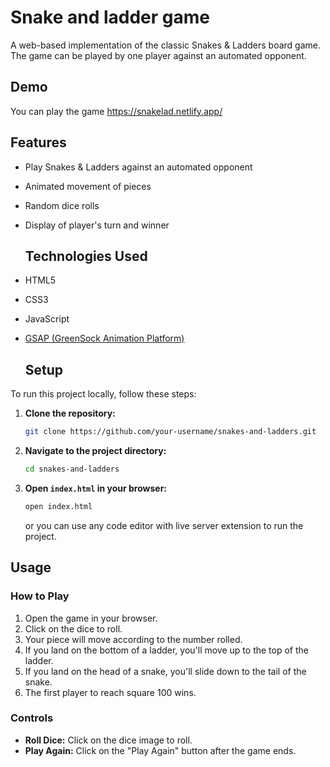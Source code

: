 # Snake and ladder game
A web-based implementation of the classic Snakes & Ladders board game. The game can be played by one player against an automated opponent.
## Demo
You can play the game  https://snakelad.netlify.app/
## Features
- Play Snakes & Ladders against an automated opponent
- Animated movement of pieces
- Random dice rolls
- Display of player's turn and winner

  ## Technologies Used
- HTML5
- CSS3
- JavaScript
- [GSAP (GreenSock Animation Platform)](https://greensock.com/gsap)

  ## Setup
To run this project locally, follow these steps:

1. **Clone the repository:**
    ```sh
    git clone https://github.com/your-username/snakes-and-ladders.git
    ```

2. **Navigate to the project directory:**
    ```sh
    cd snakes-and-ladders
    ```

3. **Open `index.html` in your browser:**
    ```sh
    open index.html
    ```
    or you can use any code editor with live server extension to run the project.

 ## Usage
### How to Play
1. Open the game in your browser.
2. Click on the dice to roll.
3. Your piece will move according to the number rolled.
4. If you land on the bottom of a ladder, you'll move up to the top of the ladder.
5. If you land on the head of a snake, you'll slide down to the tail of the snake.
6. The first player to reach square 100 wins.

### Controls
- **Roll Dice:** Click on the dice image to roll.
- **Play Again:** Click on the "Play Again" button after the game ends.

  
